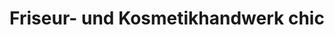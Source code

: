 ---
title: "Friseur- und Kosmetikhandwerk chic"
url: /schmoelln/friseur-und-kosmetikhandwerk-chic/
shop: Friseur
---